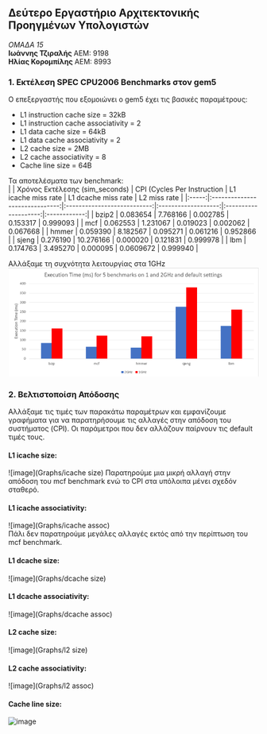 ## Δεύτερο Εργαστήριο Αρχιτεκτονικής Προηγμένων Υπολογιστών

_ΟΜΑΔΑ 15_  
**Ιωάννης Τζιραλής** ΑΕΜ: 9198  
**Ηλίας Κορομπίλης** ΑΕΜ: 8993

### 1. Εκτέλεση SPEC CPU2006 Benchmarks στον gem5  
Ο επεξεργαστής που εξομοιώνει ο gem5 έχει τις βασικές παραμέτρους:
* L1 instruction cache size = 32kB
* L1 instruction cache associativity = 2
* L1 data cache size = 64kB
* L1 data cache associativity = 2
* L2 cache size = 2MB
* L2 cache associativity = 8
* Cache line size = 64B  

Τα αποτελέσματα των benchmark:  
|       | Χρόνος Εκτέλεσης (sim_seconds) | CPI (Cycles Per Instruction | L1 icache miss rate | L1 dcache miss rate  | L2 miss rate |
|:-----:|:------------------------------:|:---------------------------:|:-------------------:|:--------------------:|:------------:|
| bzip2 |            0.083654            |           7.768166          |       0.002785      |       0.153317       |   0.999093   |
|  mcf  |            0.062553            |           1.231067          |       0.019023      |       0.002062       |   0.067668   |
| hmmer |            0.059390            |           8.182567          |       0.095271      |       0.061216       |   0.952866   |
| sjeng |            0.276190            |          10.276166          |       0.000020      |       0.121831       |   0.999978   |
|  lbm  |            0.174763            |           3.495270          |       0.000095      |       0.0609672      |   0.999940   |

Αλλάξαμε τη συχνότητα λειτουργίας στα 1GHz  
![image](Graphs/1ghz.png)  

### 2. Βελτιστοποίση Απόδοσης  
Αλλάξαμε τις τιμές των παρακάτω παραμέτρων και εμφανίζουμε γραφήματα για να παρατηρήσουμε τις αλλαγές στην απόδοση του συστήματος (CPI). Οι παράμετροι που δεν αλλάζουν παίρνουν τις default τιμές τους.

#### L1 icache size:  
![image](Graphs/icache size)
Παρατηρούμε μια μικρή αλλαγή στην απόδοση του mcf benchmark ενώ το CPI στα υπόλοιπα μένει σχεδόν σταθερό.

#### L1 icache associativity:
![image](Graphs/icache assoc)  
Πάλι δεν παρατηρούμε μεγάλες αλλαγές εκτός από την περίπτωση του mcf benchmark.  

#### L1 dcache size:
![image](Graphs/dcache size)  

#### L1 dcache associativity:
![image](Graphs/dcache assoc)  

#### L2 cache size:
![image](Graphs/l2 size)  

#### L2 cache associativity:  
![image](Graphs/l2 assoc)  

#### Cache line size:  
![image](Graphs/clz)  
